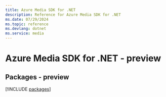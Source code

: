 ```yaml
---
title: Azure Media SDK for .NET
description: Reference for Azure Media SDK for .NET
ms.date: 07/29/2024
ms.topic: reference
ms.devlang: dotnet
ms.service: media
---
```

# Azure Media SDK for .NET - preview
## Packages - preview
[!INCLUDE [packages](media-index.md)]